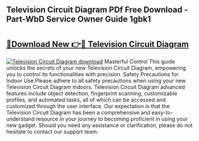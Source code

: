 ## Television Circuit Diagram PDf Free Download - Part-WbD Service Owner Guide 1gbk1

# <h2><a href="http://dfixbur.blite.top/?on=Television+Circuit+Diagram">🔗Download New 👉🔴 Television Circuit Diagram</a></h2>

[![Television Circuit Diagram download](https://i.imgur.com/lujVjoI.png)](http://dfixbur.blite.top/?on=Television+Circuit+Diagram)
Masterful Control This guide unlocks the secrets of your new Television Circuit Diagram, empowering you to control its functionalities with precision. Safety Precautions for Indoor Use Please adhere to all safety precautions when using your new Television Circuit Diagram indoors. Television Circuit Diagram advanced features include object detection, fingerprint scanning, customizable profiles, and automated tasks, all of which can be accessed and customized through the user interface. Our expectation is that the Television Circuit Diagram has been a comprehensive and easy-to-understand resource in your journey to becoming proficient in using your new gadget. Should you need any assistance or clarification, please do not hesitate to contact our support team.
